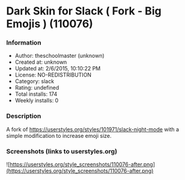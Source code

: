 # Dark Skin for Slack ( Fork - Big Emojis ) (110076)

### Information
- Author: theschoolmaster (unknown)
- Created at: unknown
- Updated at: 2/6/2015, 10:10:22 PM
- License: NO-REDISTRIBUTION
- Category: slack
- Rating: undefined
- Total installs: 174
- Weekly installs: 0


### Description
A fork of https://userstyles.org/styles/101971/slack-night-mode  with a simple modification to increase emoji size.


### Screenshots (links to userstyles.org)
![https://userstyles.org/style_screenshots/110076-after.png](https://userstyles.org/style_screenshots/110076-after.png)


